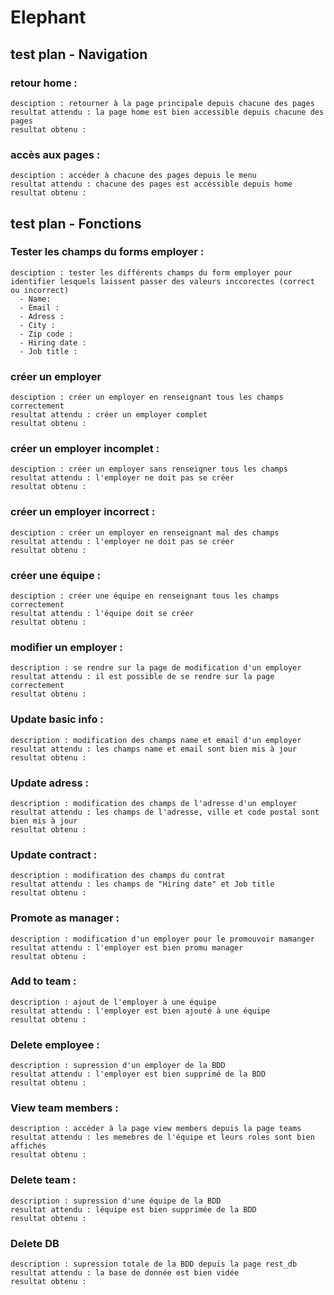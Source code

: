 # Elephant


## test plan - Navigation 
  ### retour home : 
    desciption : retourner à la page principale depuis chacune des pages
    resultat attendu : la page home est bien accessible depuis chacune des pages
    resultat obtenu : 

  ### accès aux pages : 
    desciption : accéder à chacune des pages depuis le menu
    resultat attendu : chacune des pages est accéssible depuis home
    resultat obtenu : 

## test plan - Fonctions

  ### Tester les champs du forms employer :
    desciption : tester les différents champs du form employer pour identifier lesquels laissent passer des valeurs inccorectes (correct ou incorrect)
      - Name: 
      - Email :
      - Adress : 
      - City :
      - Zip code :
      - Hiring date :
      - Job title :

  ### créer un employer 
    desciption : créer un employer en renseignant tous les champs correctement 
    resultat attendu : créer un employer complet
    resultat obtenu : 

  ### créer un employer incomplet :  
    desciption : créer un employer sans renseigner tous les champs
    resultat attendu : l'employer ne doit pas se créer 
    resultat obtenu : 

  ### créer un employer incorrect :  
    desciption : créer un employer en renseignant mal des champs
    resultat attendu : l'employer ne doit pas se créer 
    resultat obtenu : 


  ### créer une équipe :  
    desciption : créer une équipe en renseignant tous les champs correctement
    resultat attendu : l'équipe doit se créer
    resultat obtenu : 

  ### modifier un employer :
    description : se rendre sur la page de modification d'un employer
    resultat attendu : il est possible de se rendre sur la page correctement
    resultat obtenu :

  ### Update basic info : 
    description : modification des champs name et email d'un employer
    resultat attendu : les champs name et email sont bien mis à jour
    resultat obtenu :

  ### Update adress :
    description : modification des champs de l'adresse d'un employer
    resultat attendu : les champs de l'adresse, ville et code postal sont bien mis à jour
    resultat obtenu :

  ### Update contract :
    description : modification des champs du contrat
    resultat attendu : les champs de "Hiring date" et Job title
    resultat obtenu :

  ### Promote as manager :
    description : modification d'un employer pour le promouvoir mamanger
    resultat attendu : l'employer est bien promu manager
    resultat obtenu :

  ### Add to team :
    description : ajout de l'employer à une équipe 
    resultat attendu : l'employer est bien ajouté à une équipe 
    resultat obtenu :

  ### Delete employee :
    description : supression d'un employer de la BDD
    resultat attendu : l'employer est bien supprimé de la BDD
    resultat obtenu :

  ### View team members :
    description : accéder à la page view members depuis la page teams
    resultat attendu : les memebres de l'équipe et leurs roles sont bien affichés
    resultat obtenu :

  ### Delete team :
    description : supression d'une équipe de la BDD 
    resultat attendu : léquipe est bien supprimée de la BDD
    resultat obtenu :

  ### Delete DB
    description : supression totale de la BDD depuis la page rest_db
    resultat attendu : la base de donnée est bien vidée
    resultat obtenu :

    